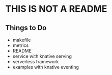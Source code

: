 # THIS IS NOT A README

## Things to Do
* makefile
* metrics
* README
* service with knative serving
* serverless framework
* examples with knative eventing